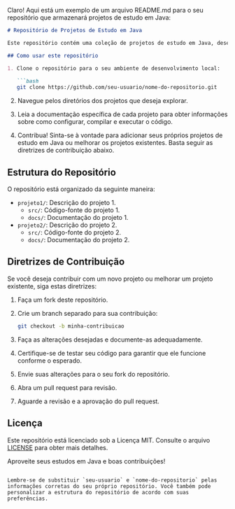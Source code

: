 Claro! Aqui está um exemplo de um arquivo README.md para o seu repositório que armazenará projetos de estudo em Java:

```markdown
# Repositório de Projetos de Estudo em Java

Este repositório contém uma coleção de projetos de estudo em Java, desenvolvidos para aprimorar suas habilidades de programação e aprender mais sobre a linguagem Java e suas tecnologias relacionadas. Cada projeto é organizado em seu próprio diretório com sua própria documentação.

## Como usar este repositório

1. Clone o repositório para o seu ambiente de desenvolvimento local:

   ```bash
   git clone https://github.com/seu-usuario/nome-do-repositorio.git
   ```

2. Navegue pelos diretórios dos projetos que deseja explorar.

3. Leia a documentação específica de cada projeto para obter informações sobre como configurar, compilar e executar o código.

4. Contribua! Sinta-se à vontade para adicionar seus próprios projetos de estudo em Java ou melhorar os projetos existentes. Basta seguir as diretrizes de contribuição abaixo.

## Estrutura do Repositório

O repositório está organizado da seguinte maneira:

- `projeto1/`: Descrição do projeto 1.
  - `src/`: Código-fonte do projeto 1.
  - `docs/`: Documentação do projeto 1.
- `projeto2/`: Descrição do projeto 2.
  - `src/`: Código-fonte do projeto 2.
  - `docs/`: Documentação do projeto 2.

## Diretrizes de Contribuição

Se você deseja contribuir com um novo projeto ou melhorar um projeto existente, siga estas diretrizes:

1. Faça um fork deste repositório.

2. Crie um branch separado para sua contribuição:

   ```bash
   git checkout -b minha-contribuicao
   ```

3. Faça as alterações desejadas e documente-as adequadamente.

4. Certifique-se de testar seu código para garantir que ele funcione conforme o esperado.

5. Envie suas alterações para o seu fork do repositório.

6. Abra um pull request para revisão.

7. Aguarde a revisão e a aprovação do pull request.

## Licença

Este repositório está licenciado sob a Licença MIT. Consulte o arquivo [LICENSE](LICENSE) para obter mais detalhes.

Aproveite seus estudos em Java e boas contribuições!
```

Lembre-se de substituir `seu-usuario` e `nome-do-repositorio` pelas informações corretas do seu próprio repositório. Você também pode personalizar a estrutura do repositório de acordo com suas preferências.
